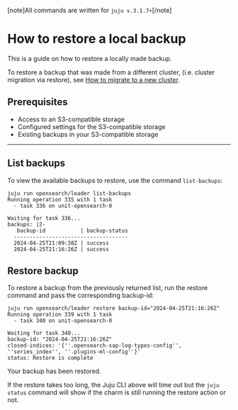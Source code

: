 [note]All commands are written for `juju v.3.1.7+`[/note]

# How to restore a local backup
This is a guide on how to restore a locally made backup.

To restore a backup that was made from a different cluster, (i.e. cluster migration via restore), see [How to migrate to a new cluster](/t/14100).

## Prerequisites
* Access to an S3-compatible storage
* Configured settings for the S3-compatible storage
* Existing backups in your S3-compatible storage

---

## List backups
To view the available backups to restore, use the command `list-backups`:

```none
juju run opensearch/leader list-backups
Running operation 335 with 1 task
  - task 336 on unit-opensearch-0

Waiting for task 336...
backups: |2-
   backup-id           | backup-status
  ------------------------------------
  2024-04-25T21:09:38Z | success
  2024-04-25T21:16:26Z | success
```

## Restore backup

To restore a backup from the previously returned list, run the restore command and pass the corresponding backup-id:

```none
juju run opensearch/leader restore backup-id="2024-04-25T21:16:26Z"
Running operation 339 with 1 task
  - task 340 on unit-opensearch-0

Waiting for task 340...
backup-id: "2024-04-25T21:16:26Z"
closed-indices: '{''.opensearch-sap-log-types-config'', ''series_index'', ''.plugins-ml-config''}'
status: Restore is complete
```

Your backup has been restored.

If the restore takes too long, the Juju CLI above will time out but the `juju status` command will show if the charm is still running the restore action or not.